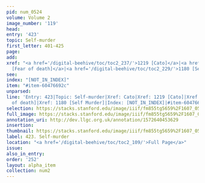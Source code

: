 ```yaml
---
pid: num_0524
volume: Volume 2
image_number: '119'
head: 
entry: '423'
topic: Self-murder
first_letter: 401-425
page: 
add: 
xref: "<a href='/digital-beehive/toc/toc2_237/'>1219 [Cato]</a>|<a href='/digital-beehive/num2/num_0525/'>424
  [Fear of death]</a>|<a href='/digital-beehive/toc/toc2_229/'>1180 [Self Murder]</a>"
see: 
index: "[NOT_IN_INDEX]"
item: "#item-60476692c"
unparsed: 
line: 'Entry: 423|Topic: Self-murder|Xref: Cato|Xref: 1219 [Cato]|Xref: 424 [Fear
  of death]|Xref: 1180 [Self Murder]|Index: [NOT_IN_INDEX]|#item-60476692c'
selection: https://stacks.stanford.edu/image/iiif/fm855tg5659%2F1607_0586/323,876,3022,779/full/0/default.jpg
full_image: https://stacks.stanford.edu/image/iiif/fm855tg5659%2F1607_0586/full/full/0/default.jpg
annotation_uri: http://dev.llgc.org.uk/annotation/1572640453629
insertion: 
thumbnail: https://stacks.stanford.edu/image/iiif/fm855tg5659%2F1607_0586/323,876,600,180/250,/0/default.jpg
label: 423. Self-murder
location: "<a href='/digital-beehive/toc/toc2_109/'>Full Page</a>"
issue: 
also_in_entry: 
order: '252'
layout: alpha_item
collection: num2
---
```

